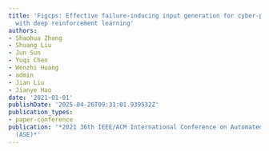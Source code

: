 ```yaml
---
title: 'Figcps: Effective failure-inducing input generation for cyber-physical systems
  with deep reinforcement learning'
authors:
- Shaohua Zhang
- Shuang Liu
- Jun Sun
- Yuqi Chen
- Wenzhi Huang
- admin
- Jian Liu
- Jianye Hao
date: '2021-01-01'
publishDate: '2025-04-26T09:31:01.939532Z'
publication_types:
- paper-conference
publication: '*2021 36th IEEE/ACM International Conference on Automated Software Engineering
  (ASE)*'
---
```

